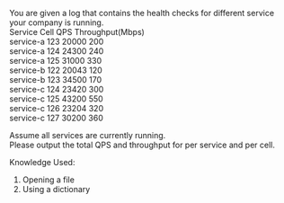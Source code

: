 You are given a log that contains the health checks for different service your company is running.  
Service Cell QPS Throughput(Mbps)  
service-a 123 20000 200  
service-a 124 24300 240  
service-a 125 31000 330  
service-b 122 20043 120  
service-b 123 34500 170  
service-c 124 23420 300  
service-c 125 43200 550  
service-c 126 23204 320  
service-c 127 30200 360  
  
  
Assume all services are currently running.  
Please output the total QPS and throughput for per service and per cell.  



Knowledge Used:  
1) Opening a file  
2) Using a dictionary  